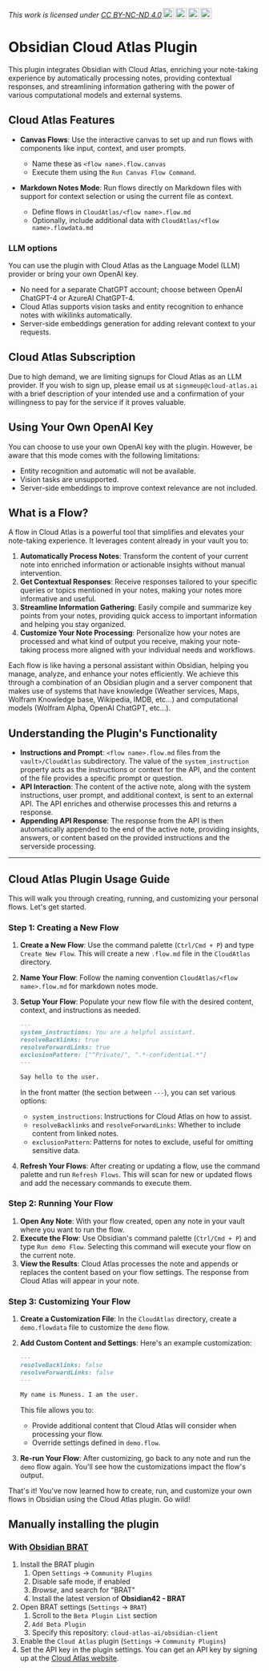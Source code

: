 *<p xmlns:cc="http://creativecommons.org/ns#" >This work is licensed under <a href="http://creativecommons.org/licenses/by-nc-nd/4.0/?ref=chooser-v1" target="_blank" rel="license noopener noreferrer" style="display:inline-block;">CC BY-NC-ND 4.0<img style="height:22px!important;margin-left:3px;vertical-align:text-bottom;" src="https://mirrors.creativecommons.org/presskit/icons/cc.svg?ref=chooser-v1"><img style="height:22px!important;margin-left:3px;vertical-align:text-bottom;" src="https://mirrors.creativecommons.org/presskit/icons/by.svg?ref=chooser-v1"><img style="height:22px!important;margin-left:3px;vertical-align:text-bottom;" src="https://mirrors.creativecommons.org/presskit/icons/nc.svg?ref=chooser-v1"><img style="height:22px!important;margin-left:3px;vertical-align:text-bottom;" src="https://mirrors.creativecommons.org/presskit/icons/nd.svg?ref=chooser-v1"></a></p>*

# Obsidian Cloud Atlas Plugin

This plugin integrates Obsidian with Cloud Atlas, enriching your note-taking experience by automatically processing notes, providing contextual responses, and streamlining information gathering with the power of various computational models and external systems.

## Cloud Atlas Features

- **Canvas Flows**: Use the interactive canvas to set up and run flows with components like input, context, and user prompts.
  - Name these as `<flow name>.flow.canvas`
  - Execute them using the `Run Canvas Flow Command`.

- **Markdown Notes Mode**: Run flows directly on Markdown files with support for context selection or using the current file as context.
  - Define flows in `CloudAtlas/<flow name>.flow.md`
  - Optionally, include additional data with `CloudAtlas/<flow name>.flowdata.md`

### LLM options

You can use the plugin with Cloud Atlas as the Language Model (LLM) provider or bring your own OpenAI key.

- No need for a separate ChatGPT account; choose between OpenAI ChatGPT-4 or AzureAI ChatGPT-4.
- Cloud Atlas supports vision tasks and entity recognition to enhance notes with wikilinks automatically.
- Server-side embeddings generation for adding relevant context to your requests.

## Cloud Atlas Subscription

Due to high demand, we are limiting signups for Cloud Atlas as an LLM provider. If you wish to sign up, please email us at `signmeup@cloud-atlas.ai` with a brief description of your intended use and a confirmation of your willingness to pay for the service if it proves valuable.

## Using Your Own OpenAI Key

You can choose to use your own OpenAI key with the plugin. However, be aware that this mode comes with the following limitations:

- Entity recognition and automatic will not be available.
- Vision tasks are unsupported.
- Server-side embeddings to improve context relevance are not included.

## What is a Flow?

A flow in Cloud Atlas is a powerful tool that simplifies and elevates your note-taking experience. It leverages content already in your vault you to:

1. **Automatically Process Notes**: Transform the content of your current note into enriched information or actionable insights without manual intervention.
2. **Get Contextual Responses**: Receive responses tailored to your specific queries or topics mentioned in your notes, making your notes more informative and useful.
3. **Streamline Information Gathering**: Easily compile and summarize key points from your notes, providing quick access to important information and helping you stay organized.
4. **Customize Your Note Processing**: Personalize how your notes are processed and what kind of output you receive, making your note-taking process more aligned with your individual needs and workflows.

Each flow is like having a personal assistant within Obsidian, helping you manage, analyze, and enhance your notes efficiently. We achieve this through a combination of an Obsidian plugin and a server component that makes use of systems that have knowledge (Weather services, Maps, Wolfram Knowledge base, Wikipedia, IMDB, etc...) and computational models (Wolfram Alpha, OpenAI ChatGPT, etc...).

## Understanding the Plugin's Functionality

- **Instructions and Prompt**: `<flow name>.flow.md` files from the `vault>/CloudAtlas` subdirectory. The value of the `system_instruction` property acts as the instructions or context for the API, and the content of the file provides a specific prompt or question.
- **API Interaction**: The content of the active note, along with the system instructions, user prompt, and additional context, is sent to an external API. The API enriches and otherwise processes this and returns a response.
- **Appending API Response**: The response from the API is then automatically appended to the end of the active note, providing insights, answers, or content based on the provided instructions and the serverside processing.

---

## Cloud Atlas Plugin Usage Guide

This  will walk you through creating, running, and customizing your personal flows. Let's get started.

### Step 1: Creating a New Flow

1. **Create a New Flow**: Use the command palette (`Ctrl/Cmd + P`) and type `Create New Flow`. This will create a new `.flow.md` file in the `CloudAtlas` directory.

2. **Name Your Flow**: Follow the naming convention `CloudAtlas/<flow name>.flow.md` for markdown notes mode.

3. **Setup Your Flow**: Populate your new flow file with the desired content, context, and instructions as needed.

    ```markdown
    ---
    system_instructions: You are a helpful assistant.
    resolveBacklinks: true
    resolveForwardLinks: true
    exclusionPattern: ["^Private/", ".*-confidential.*"]
    ---

    Say hello to the user.
    ```

    In the front matter (the section between `---`), you can set various options:
    - `system_instructions`: Instructions for Cloud Atlas on how to assist.
    - `resolveBacklinks` and `resolveForwardLinks`: Whether to include content from linked notes.
    - `exclusionPattern`: Patterns for notes to exclude, useful for omitting sensitive data.

4. **Refresh Your Flows**: After creating or updating a flow, use the command palette and run `Refresh Flows`. This will scan for new or updated flows and add the necessary commands to execute them.

### Step 2: Running Your Flow

1. **Open Any Note**: With your flow created, open any note in your vault where you want to run the flow.
2. **Execute the Flow**: Use Obsidian's command palette (`Ctrl/Cmd + P`) and type `Run demo Flow`. Selecting this command will execute your flow on the current note.
3. **View the Results**: Cloud Atlas processes the note and appends or replaces the content based on your flow settings. The response from Cloud Atlas will appear in your note.

### Step 3: Customizing Your Flow

1. **Create a Customization File**: In the `CloudAtlas` directory, create a `demo.flowdata` file to customize the `demo` flow.
2. **Add Custom Content and Settings**: Here's an example customization:

    ```markdown
    ---
    resolveBacklinks: false
    resolveForwardLinks: false
    ---

    My name is Muness. I am the user.
    ```

    This file allows you to:
    - Provide additional content that Cloud Atlas will consider when processing your flow.
    - Override settings defined in `demo.flow`.

3. **Re-run Your Flow**: After customizing, go back to any note and run the `demo` flow again. You'll see how the customizations impact the flow's output.

That's it! You've now learned how to create, run, and customize your own flows in Obsidian using the Cloud Atlas plugin. Go wild!

## Manually installing the plugin

### With [Obsidian BRAT](https://github.com/TfTHacker/obsidian42-brat)

1. Install the BRAT plugin
    1. Open `Settings` -> `Community Plugins`
    2. Disable safe mode, if enabled
    3. *Browse*, and search for "BRAT"
    4. Install the latest version of **Obsidian42 - BRAT**
2. Open BRAT settings (`Settings` -> `BRAT`)
    1. Scroll to the `Beta Plugin List` section
    2. `Add Beta Plugin`
    3. Specify this repository: `cloud-atlas-ai/obsidian-client`
3. Enable the `Cloud Atlas` plugin (`Settings` -> `Community Plugins`)
4. Set the API key in the plugin settings. You can get an API key by signing up at the [Cloud Atlas website](https://www.cloud-atlas.ai/).
